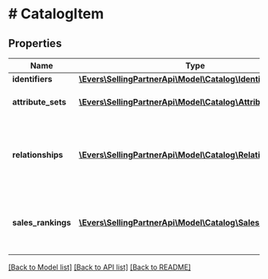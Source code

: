 # # CatalogItem

## Properties

Name | Type | Description | Notes
------------ | ------------- | ------------- | -------------
**identifiers** | [**\Evers\SellingPartnerApi\Model\Catalog\IdentifierType**](IdentifierType.md) |  |
**attribute_sets** | [**\Evers\SellingPartnerApi\Model\Catalog\AttributeSet[]**](AttributeSet.md) | A list of attributes for the item. | [optional]
**relationships** | [**\Evers\SellingPartnerApi\Model\Catalog\RelationshipType[]**](RelationshipType.md) | A list of variation relationship information, if applicable for the item. | [optional]
**sales_rankings** | [**\Evers\SellingPartnerApi\Model\Catalog\SalesRank[]**](SalesRank.md) | A list of sales rank information for the item by category. | [optional]

[[Back to Model list]](../../README.md#models) [[Back to API list]](../../README.md#endpoints) [[Back to README]](../../README.md)
